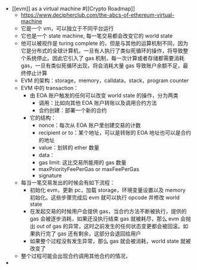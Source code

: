- [[evm]] as a virtual machine #[[Crypto Roadmap]]
	- https://www.decipherclub.com/the-abcs-of-ethereum-virtual-machine
	- 它是一个 vm，可以独立于不同平台运行
	- 它也是一个 state machine, 每一笔交易都会改变它的 world state
	- 他可以被视作是 turing complete 的，但是与其他的运算机制不同，因为它是分布式的全球计算机，一旦有人执行了类似死循环的操作，将导致整个系统停止。因此它引入了 gas 机制，每一次计算或者存储都需要消耗 gas，一旦有类似死循环出现，将会消耗大量 gas 导致账户余额不足，最终停止计算
	- EVM 的架构：storage，memory，calldata，stack，program counter
	- EVM 中的 transaction：
		- 由 EOA 账户触发的任何可以改变 world state 的操作，分为两类
			- 调用：比如向其他 EOA 账户转账以及调用合约方法
			- 合约创建：部署一个新的合约
		- 它的结构：
			- nonce：每次从 EOA 账户里创建交易的计数
			- recipient or to：某个地址，可以是转账的 EOA 地址也可以是合约的地址
			- value：划转的 ether 数量
			- data：
			- gas limit: 这比交易所能用的 gas 数量
			- maxPriorityFeePerGas or maxFeePerGas
			- signature
	- 每当一笔交易发出的时候会有如下流程：
		- 初始化 evm，更新 pc，加载 storage，环境变量设置以及 memory 初始化。这些步骤完成后 evm 就可以执行 opcode 并修改 world state
		- 在发起交易的时候用户会提供 gas，当合约方法不断被执行，提供的 gas 会被逐步消耗，如果还没执行结束 gas 就被耗尽，那么 evm 会抛出 out of gas 的异常，这时之前发生的任何状态变更都会被回滚。如果执行完了 gas 还有剩余，这部分会退回给用户
		- 如果整个过程没有发生异常，那么 gas 就会被消耗，world state 就被改变了
	- 整个过程可能会出现合约调用其他合约的情况，
-